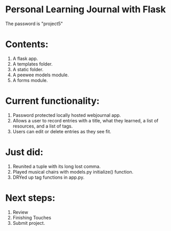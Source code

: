 # Personal Learning Journal with Flask
The password is "project5"

# Contents:
1. A flask app.
2. A templates folder.
3. A static folder.
4. A peewee models module.
5. A forms module.

# Current functionality:
1. Password protected locally hosted webjournal app.
2. Allows a user to record entries with a title, what they learned, a list of resources, and a list of tags.
3. Users can edit or delete entries as they see fit.

# Just did:
1. Reunited a tuple with its long lost comma.
2. Played musical chairs with models.py initialize() function.
3. DRYed up tag functions in app.py.

# Next steps:
1. Review
2. Finishing Touches
3. Submit project.